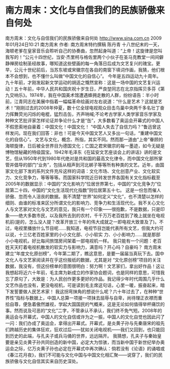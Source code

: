 # 南方周末：文化与自信我们的民族骄傲来自何处

南方周末：文化与自信我们的民族骄傲来自何处
http://www.sina.com.cn  2009年01月24日10:21  南方周末
作者: 南方周末特约撰稿 陈丹青
十八世纪末的一天，海顿老爹在皇家音乐会聆听自己的协奏曲，忽然起身叫道：“上帝！这旋律是您叫我写的！”公元十四世纪，当安·杰里柯与格佐里两个小伙子在圣马克教堂一间间僻静禅房绘制圣经故事，哪知道这些壁画的每一角落日后成为文艺复兴的瑰宝。更早，公元十世纪前后，当苏东坡或宋徽宗在各自的南窗下填词作画，我猜，他们根本不会想到，也不懂什么叫做“中国文化的自信心”。
今年是五四运动九十周年。九十年前，才刚发起新文学运动的胡适之慨然宣称：这是一场中国的文艺复兴运动！五十年前，中华人民共和国庆祝十岁生日，严良堃同志在北京指挥贝多芬《第九交响乐》。1974年，我在中国美术馆遭遇蜂拥走散的人群，纷纷语告：半小时前，江青同志在美展中指着一幅幅革命绘画对左右说道：“什么是艺术？这就是艺术！”刚刚过去的2008年仲夏，数十亿全球电视观众目击鸟巢中央两千多名壮丁奋力挥舞荧光闪烁的电棍，猛烈击缶，齐声呐喊;不论考古学家人类学家音乐学家及种种文艺批评家怎样论证并争论什么才是“缶”，大多数看了奥运会开幕式的中国人不假思索地自豪着：中国文化！中国文化！
“中国人失去了自信力吗？”鲁迅曾这样发问。现在我们回答：非也！可是今天中国文艺人又多出一句话，“重建中国文化的自信心”。
文艺与文化，概念、所指，其实不同。然而那一道由“上帝”眷顾的海顿旋律，日后被全世界目为德国文化；亡国之君宋徽宗的每一墨迹，如今无疑是博物馆秘藏的特级国宝。1942年毛泽东《在延安文艺座谈会上的讲话》讲的是文艺，但从1950年代到1980年代绝对是共和国的最高文化律令，而中国文化部所掌管并倡导的部门“业务”，包括从相声到河北梆子等等所有种类的文艺。近年，由国家文化部下发的系列文件充斥这样的词语：文化市场、文化创意产业、文化软实力、文化竞争力，等等等等。而国家科学院近日转发世界各国有关文化指标截至2005年的数据显示：中国的“文化影响力”位居世界第七，中国的“文化竞争力”位居第二十四，中国的“文化生活现代化指数”则位居第五十七。
这是一份忽而催人骄傲、忽而令人沮丧的数据。我不清楚“世界”如何定义“文化”，也不清楚以怎样的细则、由谁的标准来区分所谓文化的影响力、竞争力和生活现代化。我不关心文化人与文艺家对文化与文艺的意见，我只有一个印象——很抱歉，不是数据，只是印象——绝大多数市民，以及我所去到的农村，千千万万老百姓到了晚上就坐在电视机前(是的，怎么没人提？改革开放三十年的伟大成就之一即电视大致普及了)。不过，电视里播放什么节目呢……我知道，电视节目岂能代表所有文艺，但我大约可以说，十三亿老百姓家里的小小文化部、小小软实 力、小小影响力……就是那部小小电视机，好比每间旅馆房间架着一部电视机一样。
我只能有一个问题：老百姓天天盯着电视机散发的软实力与影响力，满意吗？开心吗？自豪吗？
南方周末建立“年度文化原创榜”，今年第二期了，瞧这意思，是要一届届当真玩下去。国中文化人与文艺家阅读并在乎这份报纸的数据，尤其是对 “文化原创榜”项目的关注数据，我没有，但这份榜单的意图很明白：努力啊！文艺家们，拿出好作品！这让我想起将近六十年前，毛主席为新成立的作家协会题词，也是同样的意思，可惜我忘了原句了，大致是：为人民创作更多更好的作品。我记得少年时代周围几乎什么文艺作品也没有，更没电视机，可是读到毛主席这句话，心里一暖，振奋起来，暗下发誓要做人民艺术家！
我这拐弯抹角的想说什么呢？六十年过去了，在种种“世界性”指标与数据上，中国人总算一项接一项抹去屈辱与自卑，尚待理正衣襟而重拾自尊，便急着傲然雄视，学起大国国民的气概来，这是无论如何值得举杯痛饮的事。然而说及可恶的“文化”二字，不管承认不承认，我们终不免气短。2008年的奥运会与开幕式，中国人的文化自信或许为之一振，中国人的文化自觉也因此闪了一闪：我们办成了奥运会，拿得出开幕式。开幕式，是炎黄子孙与先秦唐宋的祖先们跨越历史的集体狂欢，狂欢过后——犹如关闭电视机——我们又回到，也只能回到历史的此端，与孔夫子或兵马俑的世界，远远隔开。
我猜想，孔夫子与秦始皇要是亲见炎黄子孙共同创造的新中国，必定大为惊骇，而当新中国于新世纪举办奥运会之际，亿万炎黄子孙也必定在开幕式中再次确认：倘若没有《论语》的诵唱或《春江花月夜》，我们不可能与文化中国与中国文化相汇聚——说穿了，我们的民族骄傲与文化自信其实来自历史深处。

